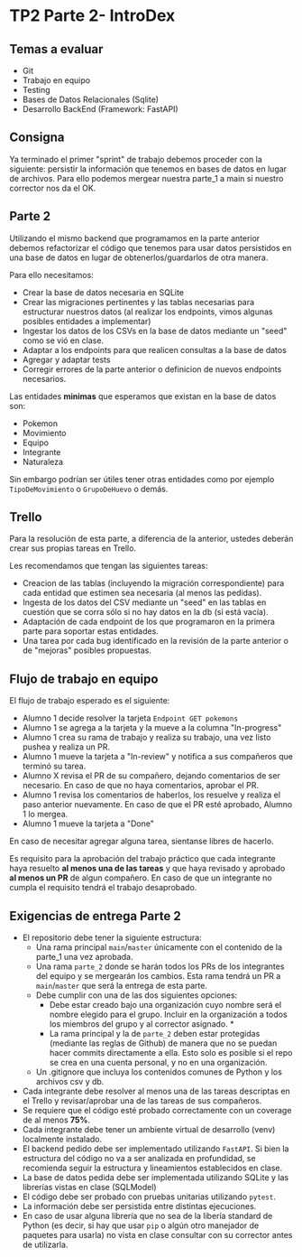 # TP2 Parte 2- IntroDex

## Temas a evaluar

- Git
- Trabajo en equipo
- Testing
- Bases de Datos Relacionales (Sqlite)
- Desarrollo BackEnd (Framework: FastAPI)


## Consigna

Ya terminado el primer "sprint" de trabajo debemos proceder con la siguiente: persistir la información que tenemos en bases de datos en lugar de archivos. Para ello podemos mergear nuestra parte_1 a main si nuestro corrector nos da el OK.

## Parte 2

Utilizando el mismo backend que programamos en la parte anterior debemos refactorizar el código que tenemos para usar datos persistidos en una base de datos en lugar de obtenerlos/guardarlos de otra manera.

Para ello necesitamos:

- Crear la base de datos necesaria en SQLite
- Crear las migraciones pertinentes y las tablas necesarias para estructurar nuestros datos (al realizar los endpoints, vimos algunas posibles entidades a implementar)
- Ingestar los datos de los CSVs en la base de datos mediante un "seed" como se vió en clase.
- Adaptar a los endpoints para que realicen consultas a la base de datos
- Agregar y adaptar tests
- Corregir errores de la parte anterior o definicion de nuevos endpoints necesarios.

Las entidades **minimas** que esperamos que existan en la base de datos son:

- Pokemon
- Movimiento
- Equipo
- Integrante
- Naturaleza

Sin embargo podrían ser útiles tener otras entidades como por ejemplo `TipoDeMovimiento` o `GrupoDeHuevo` o demás.

## Trello

Para la resolución de esta parte, a diferencia de la anterior, ustedes deberán crear sus propias tareas en Trello.

Les recomendamos que tengan las siguientes tareas:

- Creacion de las tablas (incluyendo la migración correspondiente) para cada entidad que estimen sea necesaria (al menos las pedidas).
- Ingesta de los datos del CSV mediante un "seed" en las tablas en cuestión que se corra sólo si no hay datos en la db (si está vacía).
- Adaptación de cada endpoint de los que programaron en la primera parte para soportar estas entidades.
- Una tarea por cada bug identificado en la revisión de la parte anterior o de "mejoras" posibles propuestas.

## Flujo de trabajo en equipo

El flujo de trabajo esperado es el siguiente:

- Alumno 1 decide resolver la tarjeta `Endpoint GET pokemons`
- Alumno 1 se agrega a la tarjeta y la mueve a la columna "In-progress"
- Alumno 1 crea su rama de trabajo y realiza su trabajo, una vez listo pushea y realiza un PR.
- Alumno 1 mueve la tarjeta a "In-review" y notifica a sus compañeros que terminó su tarea.
- Alumno X revisa el PR de su compañero, dejando comentarios de ser necesario. En caso de que no haya comentarios, aprobar el PR.
- Alumno 1 revisa los comentarios de haberlos, los resuelve y realiza el paso anterior nuevamente. En caso de que el PR esté aprobado, Alumno 1 lo mergea.
- Alumno 1 mueve la tarjeta a "Done"

En caso de necesitar agregar alguna tarea, sientanse libres de hacerlo.

Es requisito para la aprobación del trabajo práctico que cada integrante haya resuelto **al menos una de las tareas** y que haya revisado y aprobado **al menos un PR** de algun compañero. En caso de que un integrante no cumpla el requisito tendrá el trabajo desaprobado.

## Exigencias de entrega Parte 2

- El repositorio debe tener la siguiente estructura:
	- Una rama principal `main`/`master` únicamente con el contenido de la parte_1 una vez aprobada.
	- Una rama `parte_2` donde se harán todos los PRs de los integrantes del equipo y se mergearán los cambios. Esta rama tendrá un PR a `main`/`master` que será la entrega de esta parte.
	- Debe cumplir con una de las dos siguientes opciones:
		- Debe estar creado bajo una organización cuyo nombre será el nombre elegido para el grupo. Incluir en la organización a todos los miembros del grupo y al corrector asignado. *
		- La rama principal y la de `parte_2` deben estar protegidas (mediante las reglas de Github) de manera que no se puedan hacer commits directamente a ella. Esto solo es posible si el repo se crea en una cuenta personal, y no en una organización.
	- Un .gitignore que incluya los contenidos comunes de Python y los archivos csv y db.
- Cada integrante debe resolver al menos una de las tareas descriptas en el Trello y revisar/aprobar una de las tareas de sus compañeros.
- Se requiere que el código esté probado correctamente con un coverage de al menos **75%**.
- Cada integrante debe tener un ambiente virtual de desarrollo (venv) localmente instalado.
- El backend pedido debe ser implementado utilizando `FastAPI`. Si bien la estructura del código no va a ser analizada en profundidad, se recomienda seguir la estructura y lineamientos establecidos en clase.
- La base de datos pedida debe ser implementada utilizando SQLite y las librerías vistas en clase (SQLModel)
- El código debe ser probado con pruebas unitarias utilizando `pytest`.
- La información debe ser persistida entre distintas ejecuciones. 
- En caso de usar alguna librería que no sea de la libería standard de Python (es decir, si hay que usar `pip` o algún otro manejador de paquetes para usarla) no vista en clase consultar con su corrector antes de utilizarla.